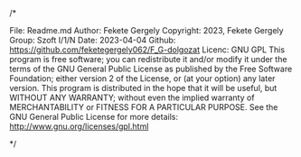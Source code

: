 /*

File: Readme.md
Author: Fekete Gergely
Copyright: 2023, Fekete Gergely
Group: Szoft I/1/N
Date: 2023-04-04
Github: https://github.com/feketegergely062/F_G-dolgozat
Licenc: GNU GPL
This program is free software; you can redistribute it and/or
modify it under the terms of the GNU General Public License
as published by the Free Software Foundation; either version 2
of the License, or (at your option) any later version.
This program is distributed in the hope that it will be useful,
but WITHOUT ANY WARRANTY; without even the implied warranty of
MERCHANTABILITY or FITNESS FOR A PARTICULAR PURPOSE. See the
GNU General Public License for more details:
http://www.gnu.org/licenses/gpl.html 

*/